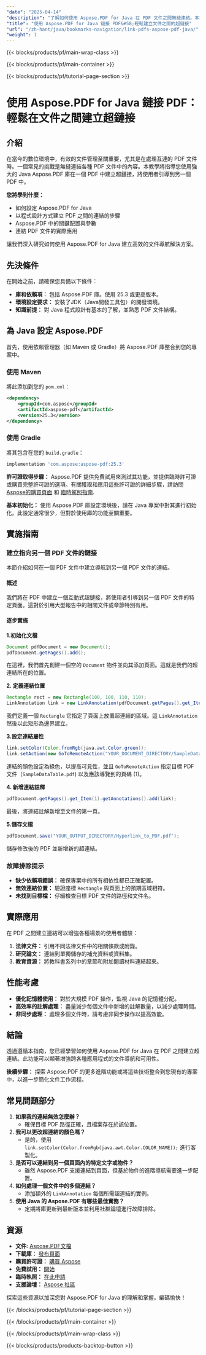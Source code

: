 ```yaml
---
"date": "2025-04-14"
"description": "了解如何使用 Aspose.PDF for Java 在 PDF 文件之間無縫連結。本指南涵蓋設定、以程式設計方式建立連結以及實際應用。"
"title": "使用 Aspose.PDF for Java 鏈接 PDF&#58;輕鬆建立文件之間的超鏈接"
"url": "/zh-hant/java/bookmarks-navigation/link-pdfs-aspose-pdf-java/"
"weight": 1
---
```


{{< blocks/products/pf/main-wrap-class >}}

{{< blocks/products/pf/main-container >}}

{{< blocks/products/pf/tutorial-page-section >}}
# 使用 Aspose.PDF for Java 鏈接 PDF：輕鬆在文件之間建立超鏈接

## 介紹

在當今的數位環境中，有效的文件管理至關重要，尤其是在處理互連的 PDF 文件時。一個常見的挑戰是無縫連結各種 PDF 文件中的內容。本教學將指導您使用強大的 Java Aspose.PDF 庫在一個 PDF 中建立超鏈接，將使用者引導到另一個 PDF 中。

**您將學到什麼：**
- 如何設定 Aspose.PDF for Java
- 以程式設計方式建立 PDF 之間的連結的步驟
- Aspose.PDF 中的關鍵配置與參數
- 連結 PDF 文件的實際應用

讓我們深入研究如何使用 Aspose.PDF for Java 建立高效的文件導航解決方案。

## 先決條件
在開始之前，請確保您具備以下條件：

- **庫和依賴項：** 包括 Aspose.PDF 庫。使用 25.3 或更高版本。
- **環境設定要求：** 安裝了JDK（Java開發工具包）的開發環境。
- **知識前提：** 對 Java 程式設計有基本的了解，並熟悉 PDF 文件結構。

## 為 Java 設定 Aspose.PDF
首先，使用依賴管理器（如 Maven 或 Gradle）將 Aspose.PDF 庫整合到您的專案中。

### 使用 Maven
將此添加到您的 `pom.xml`：

```xml
<dependency>
    <groupId>com.aspose</groupId>
    <artifactId>aspose-pdf</artifactId>
    <version>25.3</version>
</dependency>
```

### 使用 Gradle
將其包含在您的 `build.gradle`：

```gradle
implementation 'com.aspose:aspose-pdf:25.3'
```

**許可證取得步驟：** 
Aspose.PDF 提供免費試用來測試其功能，並提供臨時許可證或購買完整許可證的選項。有關獲取和應用這些許可證的詳細步驟，請訪問 [Aspose的購買頁面](https://purchase.aspose.com/buy) 和 [臨時駕照指南](https://purchase。aspose.com/temporary-license/).

**基本初始化：**
使用 Aspose.PDF 庫設定環境後，請在 Java 專案中對其進行初始化。此設定通常很少，但對於使用庫的功能至關重要。

## 實施指南
### 建立指向另一個 PDF 文件的鏈接
本節介紹如何在一個 PDF 文件中建立導航到另一個 PDF 文件的連結。

#### 概述
我們將在 PDF 中建立一個互動式超鏈接，將使用者引導到另一個 PDF 文件的特定頁面。這對於引用大型報告中的相關文件或章節特別有用。

#### 逐步實施
**1.初始化文檔**

```java
Document pdfDocument = new Document();
pdfDocument.getPages().add();
```

在這裡，我們首先創建一個空的 `Document` 物件並向其添加頁面。這就是我們的超連結所在的位置。

**2. 定義連結位置**

```java
Rectangle rect = new Rectangle(100, 100, 110, 110);
LinkAnnotation link = new LinkAnnotation(pdfDocument.getPages().get_Item(1), rect);
```

我們定義一個 `Rectangle` 它指定了頁面上放置超連結的區域。這 `LinkAnnotation` 然後以此矩形為邊界建立。

**3.設定連結屬性**

```java
link.setColor(Color.fromRgb(java.awt.Color.green));
link.setAction(new GoToRemoteAction("YOUR_DOCUMENT_DIRECTORY/SampleDataTable.pdf", 1));
```

連結的顏色設定為綠色，以提高可見性，並且 `GoToRemoteAction` 指定目標 PDF 文件（`SampleDataTable.pdf`) 以及應該導覽到的頁碼 (1)。

**4. 新增連結註釋**

```java
pdfDocument.getPages().get_Item(1).getAnnotations().add(link);
```

最後，將連結註解新增至文件的第一頁。

**5.儲存文檔**

```java
pdfDocument.save("YOUR_OUTPUT_DIRECTORY/Hyperlink_to_PDF.pdf");
```

儲存修改後的 PDF 並新增新的超連結。

### 故障排除提示
- **缺少依賴項錯誤：** 確保專案中的所有相依性都已正確配置。
- **無效連結位置：** 驗證座標 `Rectangle` 與頁面上的預期區域相符。
- **未找到目標檔：** 仔細檢查目標 PDF 文件的路徑和文件名。

## 實際應用
在 PDF 之間建立連結可以增強各種場景的使用者體驗：
1. **法律文件：** 引用不同法律文件中的相關條款或附錄。
2. **研究論文：** 連結到單獨儲存的補充資料或資料集。
3. **教育資源：** 將教科書系列中的章節和附加閱讀材料連結起來。

## 性能考慮
- **優化記憶體使用：** 對於大規模 PDF 操作，監視 Java 的記憶體分配。
- **高效率的註解處理：** 盡量減少每個文件中新增的註解數量，以減少處理時間。
- **非同步處理：** 處理多個文件時，請考慮非同步操作以提高效能。

## 結論
透過遵循本指南，您已經學習如何使用 Aspose.PDF for Java 在 PDF 之間建立超連結。此功能可以顯著增強跨各種應用程式的文件導航和可用性。 

**後續步驟：**
探索 Aspose.PDF 的更多進階功能或將這些技術整合到您現有的專案中，以進一步簡化文件工作流程。

## 常見問題部分
1. **如果我的連結無效怎麼辦？**
   - 確保目標 PDF 路徑正確，且檔案存在於該位置。
2. **我可以更改超連結的顏色嗎？**
   - 是的，使用 `link.setColor(Color.fromRgb(java.awt.Color.COLOR_NAME));` 進行客製化。
3. **是否可以連結到另一個頁面內的特定文字或物件？**
   - 雖然 Aspose.PDF 支援連結到頁面，但基於物件的進階導航需要進一步配置。
4. **如何處理一個文件中的多個連結？**
   - 添加額外的 `LinkAnnotation` 每個所需超連結的實例。
5. **使用 Java 的 Aspose.PDF 有哪些最佳實務？**
   - 定期將庫更新到最新版本並利用社群論壇進行故障排除。

## 資源
- **文件:** [Aspose.PDF文檔](https://reference.aspose.com/pdf/java/)
- **下載庫：** [發布頁面](https://releases.aspose.com/pdf/java/)
- **購買許可證：** [購買 Aspose](https://purchase.aspose.com/buy)
- **免費試用：** [開始](https://releases.aspose.com/pdf/java/)
- **臨時執照：** [在此申請](https://purchase.aspose.com/temporary-license/)
- **支援論壇：** [Aspose 社區](https://forum.aspose.com/c/pdf/10)

探索這些資源以加深您對 Aspose.PDF for Java 的理解和掌握。編碼愉快！

{{< /blocks/products/pf/tutorial-page-section >}}

{{< /blocks/products/pf/main-container >}}

{{< /blocks/products/pf/main-wrap-class >}}

{{< blocks/products/products-backtop-button >}}